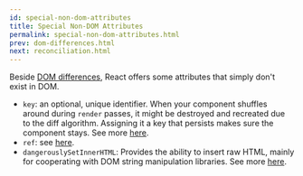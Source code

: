 ```yaml
---
id: special-non-dom-attributes
title: Special Non-DOM Attributes
permalink: special-non-dom-attributes.html
prev: dom-differences.html
next: reconciliation.html
---
```


Beside [DOM differences](/docs/docs/ref-06-dom-differences.ko-KR.md), React offers some attributes that simply don't exist in DOM.

- `key`: an optional, unique identifier. When your component shuffles around during `render` passes, it might be destroyed and recreated due to the diff algorithm. Assigning it a key that persists makes sure the component stays. See more [here](/react/docs/multiple-components.html#dynamic-children).
- `ref`: see [here](/docs/docs/08.1-more-about-refs.md).
- `dangerouslySetInnerHTML`: Provides the ability to insert raw HTML, mainly for cooperating with DOM string manipulation libraries. See more [here](/docs/tips/dangerously-set-inner-html.html).
